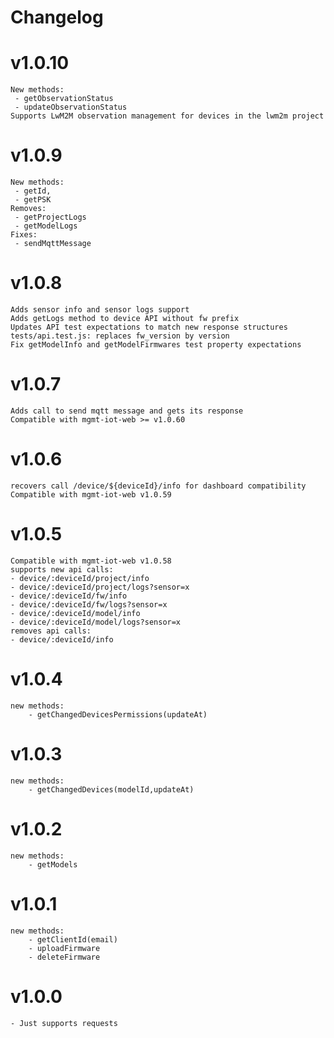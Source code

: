 # Changelog

# v1.0.10
	New methods:
	 - getObservationStatus
	 - updateObservationStatus
	Supports LwM2M observation management for devices in the lwm2m project

# v1.0.9
	New methods: 
	 - getId, 
	 - getPSK
	Removes:
	 - getProjectLogs
	 - getModelLogs
	Fixes:
	 - sendMqttMessage

# v1.0.8
	Adds sensor info and sensor logs support
	Adds getLogs method to device API without fw prefix
	Updates API test expectations to match new response structures
	tests/api.test.js: replaces fw_version by version
	Fix getModelInfo and getModelFirmwares test property expectations

# v1.0.7
	Adds call to send mqtt message and gets its response
	Compatible with mgmt-iot-web >= v1.0.60

# v1.0.6
	recovers call /device/${deviceId}/info for dashboard compatibility
	Compatible with mgmt-iot-web v1.0.59

# v1.0.5
	Compatible with mgmt-iot-web v1.0.58
	supports new api calls:
	- device/:deviceId/project/info
	- device/:deviceId/project/logs?sensor=x
	- device/:deviceId/fw/info
	- device/:deviceId/fw/logs?sensor=x
	- device/:deviceId/model/info
	- device/:deviceId/model/logs?sensor=x
	removes api calls:
	- device/:deviceId/info

# v1.0.4
	new methods:
		- getChangedDevicesPermissions(updateAt)

# v1.0.3
	new methods:
		- getChangedDevices(modelId,updateAt)

# v1.0.2
	new methods:
		- getModels

# v1.0.1
	new methods:
		- getClientId(email)
		- uploadFirmware
		- deleteFirmware

# v1.0.0
	- Just supports requests
